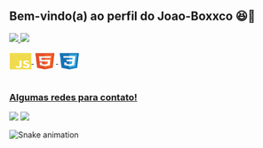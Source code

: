 ## Bem-vindo(a) ao perfil do Joao-Boxxco 😆🤙

 <div>
   <a href="https://github.com/Joao-Boxxco">
   <img height="180em" src="https://github-readme-stats.vercel.app/api?username=Joao-Boxxco&show_icons=true&theme=tokyonight&include_all_commits=true&count_private=true"/>
   <img height="180em" src="https://github-readme-stats.vercel.app/api/top-langs/?username=Joao-Boxxco&layout=compact&langs_count=6&theme=tokyonight"/>

</div>
<div style="display: inline_block"><br>
  <img align="center" alt="Js" height="30" width="40" src="https://raw.githubusercontent.com/devicons/devicon/master/icons/javascript/javascript-plain.svg">
  <img align="center" alt="HTML" height="30" width="40" src="https://raw.githubusercontent.com/devicons/devicon/master/icons/html5/html5-original.svg">
  <img align="center" alt="CSS" height="30" width="40" src="https://raw.githubusercontent.com/devicons/devicon/master/icons/css3/css3-original.svg">
</div>
 
 <br>
 
  ### Algumas redes para contato!
 
<div> 
  <a href="https://instagram.com/jo4o.bosco" target="_blank"><img src="https://img.shields.io/badge/-Instagram-%23E4405F?style=for-the-badge&logo=instagram&logoColor=white" target="_blank"></a>
  <a href = "mailto:jblima1031@gmail.com "><img src="https://img.shields.io/badge/-Gmail-%23333?style=for-the-badge&logo=gmail&logoColor=white" target="_blank"></a>
 
  ![Snake animation](https://github.com/Joao-Boxxco/Joao-Boxxco/blob/output/github-contribution-grid-snake.svg)

</div>
